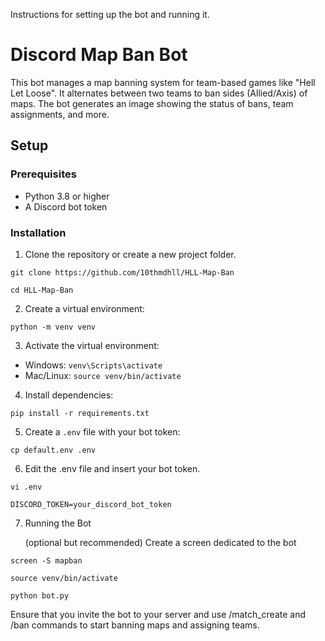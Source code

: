 Instructions for setting up the bot and running it.

# Discord Map Ban Bot

This bot manages a map banning system for team-based games like "Hell Let Loose". It alternates between two teams to ban sides (Allied/Axis) of maps. The bot generates an image showing the status of bans, team assignments, and more.

## Setup

### Prerequisites
- Python 3.8 or higher
- A Discord bot token

### Installation

1. Clone the repository or create a new project folder.

```git clone https://github.com/10thmdhll/HLL-Map-Ban```

	cd HLL-Map-Ban

2. Create a virtual environment:

```python -m venv venv```

3. Activate the virtual environment:
- Windows: `venv\Scripts\activate`
- Mac/Linux: `source venv/bin/activate`

4. Install dependencies:

```pip install -r requirements.txt```

5. Create a `.env` file with your bot token:

```cp default.env .env```

6. Edit the .env file and insert your bot token.

```vi .env```

```DISCORD_TOKEN=your_discord_bot_token```

7. Running the Bot

     (optional but recommended) Create a screen dedicated to the bot

```screen -S mapban```

```source venv/bin/activate```

```python bot.py```

Ensure that you invite the bot to your server and use /match_create and /ban commands to start banning maps and assigning teams.